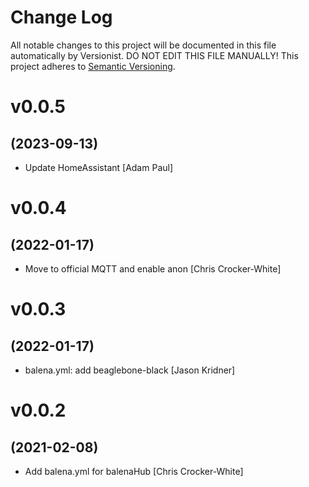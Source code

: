 # Change Log

All notable changes to this project will be documented in this file
automatically by Versionist. DO NOT EDIT THIS FILE MANUALLY!
This project adheres to [Semantic Versioning](http://semver.org/).

# v0.0.5
## (2023-09-13)

* Update HomeAssistant [Adam Paul]


# v0.0.4
## (2022-01-17)

* Move to official MQTT and enable anon [Chris Crocker-White]

# v0.0.3
## (2022-01-17)

* balena.yml: add beaglebone-black [Jason Kridner]

# v0.0.2
## (2021-02-08)

* Add balena.yml for balenaHub [Chris Crocker-White]
